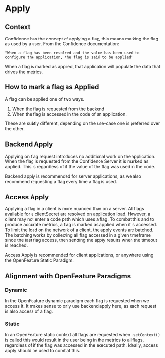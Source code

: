 # Apply

## Context

Confidence has the concept of applying a flag, this means marking the flag as used by a user. From the Confidence documentation:

`"When a flag has been resolved and the value has been used to configure the application, the flag is said to be applied"`

When a flag is marked as applied, that application will populate the data that drives the metrics.

## How to mark a flag as Applied

A flag can be applied one of two ways.

1. When the flag is requested from the backend
2. When the flag is accessed in the code of an application.

These are subtly different, depending on the use-case one is preferred over the other.

## Backend Apply

Applying on flag request introduces no additional work on the application. When the flag is requested from the
Confidence Server it is marked as applied. This is regardless of if the value of the flag was used in the code.

Backend apply is recommended for server applications, as we also recommend requesting a flag every time a flag is used.

## Access Apply

Applying a flag in a client is more nuanced than on a server. All flags available for a clientSecret are resolved on application
load. However, a client may not enter a code path which uses a flag. To combat this and to produce accurate metrics, a
flag is marked as applied when it is accessed. To limit the load on the network of a client, the apply events are batched.
The batching works by collecting all flag accessed in a given timeframe since the last flag access, then sending the apply
results when the timeout is reached.

Access Apply is recommended for client applications, or anywhere using the OpenFeature Static Paradigm.

## Alignment with OpenFeature Paradigms

### Dynamic

In the OpenFeature dynamic paradigm each flag is requested when we access it. It makes sense to only use backend apply
here, as each request is also access of a flag.

### Static

In an OpenFeature static context all flags are requested when `.setContext()` is called this would result in the user
being in the metrics to all flags, regardless of if the flag was accessed in the executed path. Ideally, access apply
should be used to combat this.
